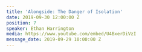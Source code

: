 ```yaml
---
title: 'Alongside: The Danger of Isolation'
date: 2019-09-30 12:00:00 Z
position: 7
speaker: Ethan Harrington
media: https://www.youtube.com/embed/U4BxerDiVzI
message_date: 2019-09-29 10:00:00 Z
---
```


